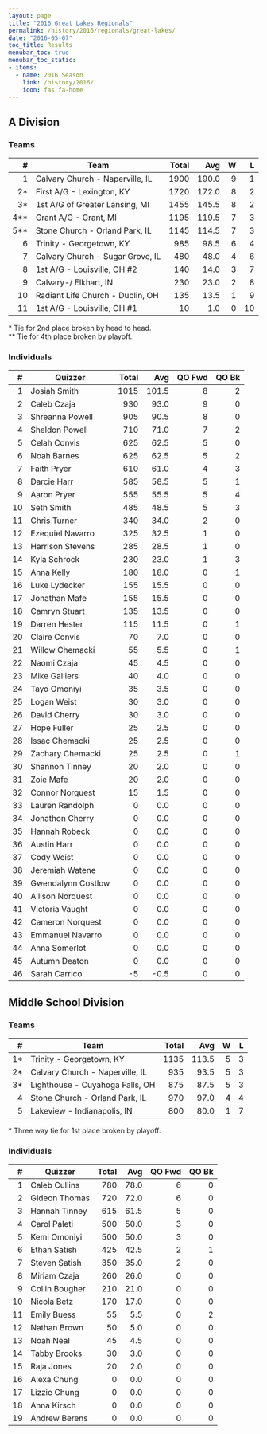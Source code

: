 ```yaml
---
layout: page
title: "2016 Great Lakes Regionals"
permalink: /history/2016/regionals/great-lakes/
date: "2016-05-07"
toc_title: Results
menubar_toc: true
menubar_toc_static:
- items:
  - name: 2016 Season
    link: /history/2016/
    icon: fas fa-home
---
```


## A Division

### Teams

|    # | Team                             | Total |   Avg |    W |    L |
| ---: | -------------------------------- | ----: | ----: | ---: | ---: |
|    1 | Calvary Church - Naperville, IL  |  1900 | 190.0 |    9 |    1 |
|   2* | First A/G - Lexington, KY        |  1720 | 172.0 |    8 |    2 |
|   3* | 1st A/G of Greater Lansing, MI   |  1455 | 145.5 |    8 |    2 |
|  4** | Grant A/G - Grant, MI            |  1195 | 119.5 |    7 |    3 |
|  5** | Stone Church - Orland Park, IL   |  1145 | 114.5 |    7 |    3 |
|    6 | Trinity - Georgetown, KY         |   985 |  98.5 |    6 |    4 |
|    7 | Calvary Church - Sugar Grove, IL |   480 |  48.0 |    4 |    6 |
|    8 | 1st A/G - Louisville, OH #2      |   140 |  14.0 |    3 |    7 |
|    9 | Calvary-/ Elkhart, IN            |   230 |  23.0 |    2 |    8 |
|   10 | Radiant Life Church - Dublin, OH |   135 |  13.5 |    1 |    9 |
|   11 | 1st A/G - Louisville, OH #1      |    10 |   1.0 |    0 |   10 |

\* Tie for 2nd place broken by head to head.\
\*\* Tie for 4th place broken by playoff.

### Individuals

|    # | Quizzer            | Total |   Avg | QO Fwd | QO Bk |
| ---: | ------------------ | ----: | ----: | -----: | ----: |
|    1 | Josiah Smith       |  1015 | 101.5 |      8 |     2 |
|    2 | Caleb Czaja        |   930 |  93.0 |      9 |     0 |
|    3 | Shreanna Powell    |   905 |  90.5 |      8 |     0 |
|    4 | Sheldon Powell     |   710 |  71.0 |      7 |     2 |
|    5 | Celah Convis       |   625 |  62.5 |      5 |     0 |
|    6 | Noah Barnes        |   625 |  62.5 |      5 |     2 |
|    7 | Faith Pryer        |   610 |  61.0 |      4 |     3 |
|    8 | Darcie Harr        |   585 |  58.5 |      5 |     1 |
|    9 | Aaron Pryer        |   555 |  55.5 |      5 |     4 |
|   10 | Seth Smith         |   485 |  48.5 |      5 |     3 |
|   11 | Chris Turner       |   340 |  34.0 |      2 |     0 |
|   12 | Ezequiel Navarro   |   325 |  32.5 |      1 |     0 |
|   13 | Harrison Stevens   |   285 |  28.5 |      1 |     0 |
|   14 | Kyla Schrock       |   230 |  23.0 |      1 |     3 |
|   15 | Anna Kelly         |   180 |  18.0 |      0 |     1 |
|   16 | Luke Lydecker      |   155 |  15.5 |      0 |     0 |
|   17 | Jonathan Mafe      |   155 |  15.5 |      0 |     0 |
|   18 | Camryn Stuart      |   135 |  13.5 |      0 |     0 |
|   19 | Darren Hester      |   115 |  11.5 |      0 |     1 |
|   20 | Claire Convis      |    70 |   7.0 |      0 |     0 |
|   21 | Willow Chemacki    |    55 |   5.5 |      0 |     1 |
|   22 | Naomi Czaja        |    45 |   4.5 |      0 |     0 |
|   23 | Mike Galliers      |    40 |   4.0 |      0 |     0 |
|   24 | Tayo Omoniyi       |    35 |   3.5 |      0 |     0 |
|   25 | Logan Weist        |    30 |   3.0 |      0 |     0 |
|   26 | David Cherry       |    30 |   3.0 |      0 |     0 |
|   27 | Hope Fuller        |    25 |   2.5 |      0 |     0 |
|   28 | Issac Chemacki     |    25 |   2.5 |      0 |     0 |
|   29 | Zachary Chemacki   |    25 |   2.5 |      0 |     1 |
|   30 | Shannon Tinney     |    20 |   2.0 |      0 |     0 |
|   31 | Zoie Mafe          |    20 |   2.0 |      0 |     0 |
|   32 | Connor Norquest    |    15 |   1.5 |      0 |     0 |
|   33 | Lauren Randolph    |     0 |   0.0 |      0 |     0 |
|   34 | Jonathon Cherry    |     0 |   0.0 |      0 |     0 |
|   35 | Hannah Robeck      |     0 |   0.0 |      0 |     0 |
|   36 | Austin Harr        |     0 |   0.0 |      0 |     0 |
|   37 | Cody Weist         |     0 |   0.0 |      0 |     0 |
|   38 | Jeremiah Watene    |     0 |   0.0 |      0 |     0 |
|   39 | Gwendalynn Costlow |     0 |   0.0 |      0 |     0 |
|   40 | Allison Norquest   |     0 |   0.0 |      0 |     0 |
|   41 | Victoria Vaught    |     0 |   0.0 |      0 |     0 |
|   42 | Cameron Norquest   |     0 |   0.0 |      0 |     0 |
|   43 | Emmanuel Navarro   |     0 |   0.0 |      0 |     0 |
|   44 | Anna Somerlot      |     0 |   0.0 |      0 |     0 |
|   45 | Autumn Deaton      |     0 |   0.0 |      0 |     0 |
|   46 | Sarah Carrico      |    -5 |  -0.5 |      0 |     0 |

## Middle School Division

### Teams

|    # | Team                            | Total |   Avg |    W |    L |
| ---: | ------------------------------- | ----: | ----: | ---: | ---: |
|   1* | Trinity - Georgetown, KY        |  1135 | 113.5 |    5 |    3 |
|   2* | Calvary Church - Naperville, IL |   935 |  93.5 |    5 |    3 |
|   3* | Lighthouse - Cuyahoga Falls, OH |   875 |  87.5 |    5 |    3 |
|    4 | Stone Church - Orland Park, IL  |   970 |  97.0 |    4 |    4 |
|    5 | Lakeview - Indianapolis, IN     |   800 |  80.0 |    1 |    7 |

\* Three way tie for 1st place broken by playoff.

### Individuals

|    # | Quizzer        | Total |  Avg | QO Fwd | QO Bk |
| ---: | -------------- | ----: | ---: | -----: | ----: |
|    1 | Caleb Cullins  |   780 | 78.0 |      6 |     0 |
|    2 | Gideon Thomas  |   720 | 72.0 |      6 |     0 |
|    3 | Hannah Tinney  |   615 | 61.5 |      5 |     0 |
|    4 | Carol Paleti   |   500 | 50.0 |      3 |     0 |
|    5 | Kemi Omoniyi   |   500 | 50.0 |      3 |     0 |
|    6 | Ethan Satish   |   425 | 42.5 |      2 |     1 |
|    7 | Steven Satish  |   350 | 35.0 |      2 |     0 |
|    8 | Miriam Czaja   |   260 | 26.0 |      0 |     0 |
|    9 | Collin Bougher |   210 | 21.0 |      0 |     0 |
|   10 | Nicola Betz    |   170 | 17.0 |      0 |     0 |
|   11 | Emily Buess    |    55 |  5.5 |      0 |     2 |
|   12 | Nathan Brown   |    50 |  5.0 |      0 |     0 |
|   13 | Noah Neal      |    45 |  4.5 |      0 |     0 |
|   14 | Tabby Brooks   |    30 |  3.0 |      0 |     0 |
|   15 | Raja Jones     |    20 |  2.0 |      0 |     0 |
|   16 | Alexa Chung    |     0 |  0.0 |      0 |     0 |
|   17 | Lizzie Chung   |     0 |  0.0 |      0 |     0 |
|   18 | Anna Kirsch    |     0 |  0.0 |      0 |     0 |
|   19 | Andrew Berens  |     0 |  0.0 |      0 |     0 |
